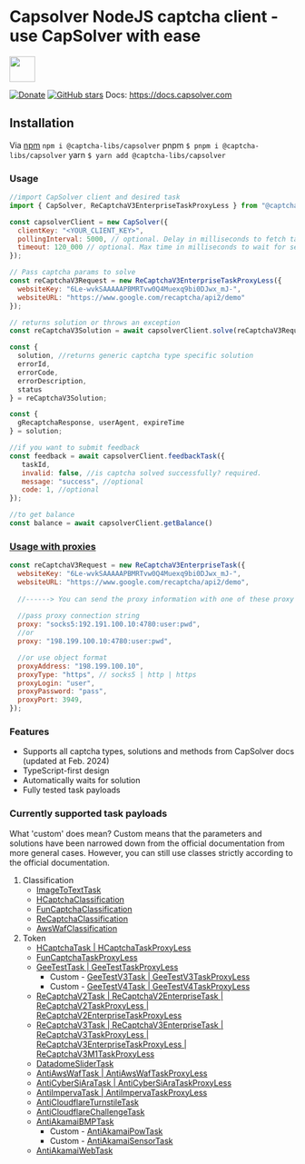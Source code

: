 # Capsolver NodeJS captcha client - use CapSolver with ease 
<a alt="CapSolver logo" href="https://docs.capsolver.com" target="_blank" rel="noreferrer"><img src="https://docs.capsolver.com/logo-1.png" width="45"></a>

[![Donate](https://img.shields.io/badge/Donate-PayPal-blue.svg)](https://www.paypal.com/paypalme/maxshydev)
[![GitHub stars](https://img.shields.io/github/stars/blackravenx/captcha-libs.svg?style=social&label=Star)](https://github.com/blackravenx/captcha-libs)
Docs: https://docs.capsolver.com

## Installation
Via [npm](https://www.npmjs.com/package/@captcha-libs/capsolver)
    ```npm i @captcha-libs/capsolver```
pnpm
    ```$ pnpm i @captcha-libs/capsolver```
yarn
    ```$ yarn add @captcha-libs/capsolver```

### Usage
```javascript
//import CapSolver client and desired task 
import { CapSolver, ReCaptchaV3EnterpriseTaskProxyLess } from "@captcha-libs/capsolver";

const capsolverClient = new CapSolver({
  clientKey: "<YOUR_CLIENT_KEY>",
  pollingInterval: 5000, // optional. Delay in milliseconds to fetch task result, default: 5000ms
  timeout: 120_000 // optional. Max time in milliseconds to wait for settled task result, default: 120000ms
});

// Pass captcha params to solve
const reCaptchaV3Request = new ReCaptchaV3EnterpriseTaskProxyLess({
  websiteKey: "6Le-wvkSAAAAAPBMRTvw0Q4Muexq9bi0DJwx_mJ-",
  websiteURL: "https://www.google.com/recaptcha/api2/demo"
});

// returns solution or throws an exception
const reCaptchaV3Solution = await capsolverClient.solve(reCaptchaV3Request);

const {
  solution, //returns generic captcha type specific solution
  errorId,
  errorCode,
  errorDescription,
  status
} = reCaptchaV3Solution;

const {
  gRecaptchaResponse, userAgent, expireTime
} = solution;

//if you want to submit feedback
const feedback = await capsolverClient.feedbackTask({
   taskId,
   invalid: false, //is captcha solved successfully? required.
   message: "success", //optional
   code: 1, //optional
});

//to get balance
const balance = await capsolverClient.getBalance()
```
### [Usage with proxies](https://docs.capsolver.com/guide/api-how-to-use-proxy.html)
```javascript
const reCaptchaV3Request = new ReCaptchaV3EnterpriseTask({
  websiteKey: "6Le-wvkSAAAAAPBMRTvw0Q4Muexq9bi0DJwx_mJ-",
  websiteURL: "https://www.google.com/recaptcha/api2/demo",
  
  //------> You can send the proxy information with one of these proxy format, please read carefully
  
  //pass proxy connection string
  proxy: "socks5:192.191.100.10:4780:user:pwd",
  //or
  proxy: "198.199.100.10:4780:user:pwd",

  //or use object format
  proxyAddress: "198.199.100.10",
  proxyType: "https", // socks5 | http | https
  proxyLogin: "user",
  proxyPassword: "pass",
  proxyPort: 3949,
});

```
### Features
* Supports all captcha types, solutions and methods from CapSolver docs (updated at Feb. 2024)
* TypeScript-first design
* Automatically waits for solution
* Fully tested task payloads

### Currently supported task payloads
What 'custom' does mean? Custom means that the parameters and solutions have been narrowed down from the official documentation from more general cases. However, you can still use classes strictly according to the official documentation.

1. Classification
    * [ImageToTextTask](https://docs.capsolver.com/guide/recognition/ImageToTextTask.html)
    * [HCaptchaClassification](https://docs.capsolver.com/guide/recognition/HCaptchaClassification.html)
    * [FunCaptchaClassification](https://docs.capsolver.com/guide/recognition/FunCaptchaClassification.html)
    * [ReCaptchaClassification](https://docs.capsolver.com/guide/recognition/ReCaptchaClassification.html)
    * [AwsWafClassification](https://docs.capsolver.com/guide/recognition/AwsWafClassification.html)
2. Token
    * [HCaptchaTask | HCaptchaTaskProxyLess](https://docs.capsolver.com/guide/captcha/HCaptcha.html)
    * [FunCaptchaTaskProxyLess](https://docs.capsolver.com/guide/captcha/FunCaptcha.html)
    * [GeeTestTask | GeeTestTaskProxyLess](https://docs.capsolver.com/guide/captcha/Geetest.html)    
        * Custom - [GeeTestV3Task | GeeTestV3TaskProxyLess](https://docs.capsolver.com/guide/captcha/Geetest.html)
        * Custom - [GeeTestV4Task | GeeTestV4TaskProxyLess](https://docs.capsolver.com/guide/captcha/Geetest.html)
    * [ReCaptchaV2Task | ReCaptchaV2EnterpriseTask | ReCaptchaV2TaskProxyLess | ReCaptchaV2EnterpriseTaskProxyLess](https://docs.capsolver.com/guide/captcha/ReCaptchaV2.html)
    * [ReCaptchaV3Task | ReCaptchaV3EnterpriseTask | ReCaptchaV3TaskProxyLess | ReCaptchaV3EnterpriseTaskProxyLess | ReCaptchaV3M1TaskProxyLess](https://docs.capsolver.com/guide/captcha/ReCaptchaV3.html)
    * [DatadomeSliderTask](https://docs.capsolver.com/guide/antibots/datadome.html)
    * [AntiAwsWafTask | AntiAwsWafTaskProxyLess](https://docs.capsolver.com/guide/captcha/awsWaf.html)
    * [AntiCyberSiAraTask | AntiCyberSiAraTaskProxyLess](https://docs.capsolver.com/guide/captcha/CyberSiara.html)
    * [AntiImpervaTask | AntiImpervaTaskProxyLess](https://docs.capsolver.com/guide/antibots/imperva.html)
    * [AntiCloudflareTurnstileTask](https://docs.capsolver.com/guide/antibots/cloudflare_turnstile.html)
    * [AntiCloudflareChallengeTask](https://docs.capsolver.com/guide/antibots/cloudflare_challenge.html)
    * [AntiAkamaiBMPTask](https://docs.capsolver.com/guide/antibots/akamaibmp.html)
        * Custom - [AntiAkamaiPowTask](https://docs.capsolver.com/guide/antibots/akamaibmp.html)
        * Custom - [AntiAkamaiSensorTask](https://docs.capsolver.com/guide/antibots/akamaibmp.html)
    * [AntiAkamaiWebTask](https://docs.capsolver.com/guide/antibots/akamaiweb.html)
    



